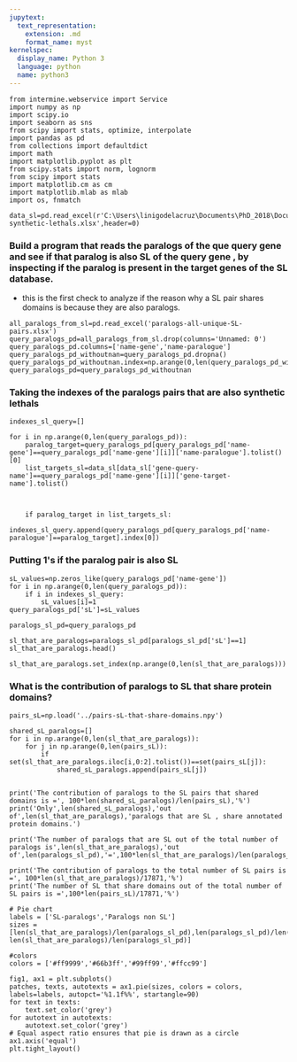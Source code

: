 ```yaml
---
jupytext:
  text_representation:
    extension: .md
    format_name: myst
kernelspec:
  display_name: Python 3
  language: python
  name: python3
---
```


```{code-cell} ipython3
from intermine.webservice import Service
import numpy as np
import scipy.io
import seaborn as sns
from scipy import stats, optimize, interpolate
import pandas as pd
from collections import defaultdict 
import math
import matplotlib.pyplot as plt
from scipy.stats import norm, lognorm
from scipy import stats
import matplotlib.cm as cm
import matplotlib.mlab as mlab
import os, fnmatch
```

```{code-cell} ipython3
data_sl=pd.read_excel(r'C:\Users\linigodelacruz\Documents\PhD_2018\Documentation\Calculations\data_BioGrid\data-synthetic-lethals.xlsx',header=0)
```

###  Build  a program that reads the paralogs of the que query gene and see if that paralog is also SL of the query gene , by inspecting if the paralog is present in the target genes of the SL database. 
- this is the first check to analyze if the reason why a SL pair shares domains is because they are also paralogs. 


```{code-cell} ipython3
all_paralogs_from_sl=pd.read_excel('paralogs-all-unique-SL-pairs.xlsx')
query_paralogs_pd=all_paralogs_from_sl.drop(columns='Unnamed: 0')
query_paralogs_pd.columns=['name-gene','name-paralogue']
query_paralogs_pd_withoutnan=query_paralogs_pd.dropna()
query_paralogs_pd_withoutnan.index=np.arange(0,len(query_paralogs_pd_withoutnan))
query_paralogs_pd=query_paralogs_pd_withoutnan
```

### Taking the indexes of the paralogs pairs that are also synthetic lethals

```{code-cell} ipython3
indexes_sl_query=[]

for i in np.arange(0,len(query_paralogs_pd)):
    paralog_target=query_paralogs_pd[query_paralogs_pd['name-gene']==query_paralogs_pd['name-gene'][i]]['name-paralogue'].tolist()[0]
    list_targets_sl=data_sl[data_sl['gene-query-name']==query_paralogs_pd['name-gene'][i]]['gene-target-name'].tolist()


    
    if paralog_target in list_targets_sl:
        indexes_sl_query.append(query_paralogs_pd[query_paralogs_pd['name-paralogue']==paralog_target].index[0])

```

### Putting 1's if the paralog pair is also SL

```{code-cell} ipython3
sL_values=np.zeros_like(query_paralogs_pd['name-gene'])
for i in np.arange(0,len(query_paralogs_pd)):
    if i in indexes_sl_query:
        sL_values[i]=1
query_paralogs_pd['sL']=sL_values

paralogs_sl_pd=query_paralogs_pd
```

```{code-cell} ipython3
sl_that_are_paralogs=paralogs_sl_pd[paralogs_sl_pd['sL']==1]
sl_that_are_paralogs.head()
```

```{code-cell} ipython3
sl_that_are_paralogs.set_index(np.arange(0,len(sl_that_are_paralogs)))
```

### What is the contribution of paralogs to SL that share protein domains? 

```{code-cell} ipython3
pairs_sL=np.load('../pairs-sL-that-share-domains.npy')
```


```{code-cell} ipython3
shared_sL_paralogs=[]
for i in np.arange(0,len(sl_that_are_paralogs)):
    for j in np.arange(0,len(pairs_sL)):
        if set(sl_that_are_paralogs.iloc[i,0:2].tolist())==set(pairs_sL[j]):
            shared_sL_paralogs.append(pairs_sL[j])

```


```{code-cell} ipython3

print('The contribution of paralogs to the SL pairs that shared domains is =', 100*len(shared_sL_paralogs)/len(pairs_sL),'%')
print('Only',len(shared_sL_paralogs),'out of',len(sl_that_are_paralogs),'paralogs that are SL , share annotated protein domains.')

print('The number of paralogs that are SL out of the total number of paralogs is',len(sl_that_are_paralogs),'out of',len(paralogs_sl_pd),'=',100*len(sl_that_are_paralogs)/len(paralogs_sl_pd),'%')

print('The contribution of paralogs to the total number of SL pairs is  =', 100*len(sl_that_are_paralogs)/17871,'%')
print('The number of SL that share domains out of the total number of SL pairs is =',100*len(pairs_sL)/17871,'%')
```

```{code-cell} ipython3
# Pie chart
labels = ['SL-paralogs','Paralogs non SL']
sizes = [len(sl_that_are_paralogs)/len(paralogs_sl_pd),len(paralogs_sl_pd)/len(paralogs_sl_pd)-len(sl_that_are_paralogs)/len(paralogs_sl_pd)]
```

```{code-cell} ipython3
#colors
colors = ['#ff9999','#66b3ff','#99ff99','#ffcc99']
 
fig1, ax1 = plt.subplots()
patches, texts, autotexts = ax1.pie(sizes, colors = colors, labels=labels, autopct='%1.1f%%', startangle=90)
for text in texts:
    text.set_color('grey')
for autotext in autotexts:
    autotext.set_color('grey')
# Equal aspect ratio ensures that pie is drawn as a circle
ax1.axis('equal')  
plt.tight_layout()
```

